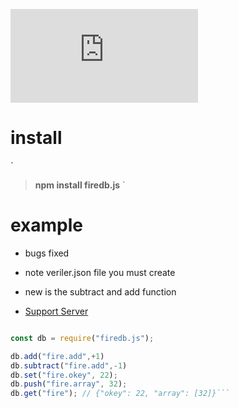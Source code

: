 ![](https://img.shields.io/npm/dt/firedb.js)

# install
`
> **npm install firedb.js**
`


# example




- bugs fixed

- note veriler.json file you must create

- new is the subtract and add function

- [Support Server](https://discord.gg/mDGwytw)
 ```js

const db = require("firedb.js");

db.add("fire.add",+1)
db.subtract("fire.add",-1)
db.set("fire.okey", 22);
db.push("fire.array", 32);
db.get("fire"); // {"okey": 22, "array": [32]}```

